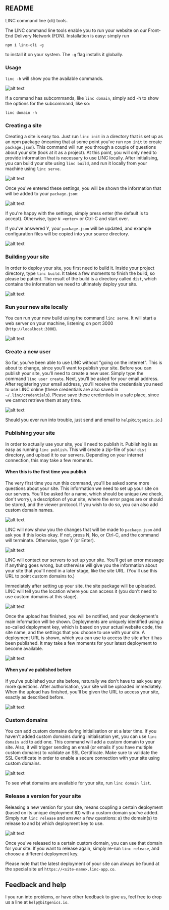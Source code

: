 ## README

LINC command line (cli) tools. 

The LINC command line tools enable you to run your website on our Front-End Delivery Network (FDN). 
Installation is easy: simply run 

`npm i linc-cli -g`

to install it on your system. The `-g` flag installs it globally. 

### Usage

`linc -h` will show you the available commands. 

![alt text](https://cloud.githubusercontent.com/assets/468748/25794513/d32e6bd6-3403-11e7-9258-f371c546f15b.png "linc usage")

If a command has subcommands, like `linc domain`, 
simply add -h to show the options for the subcommand, like so: 

`linc domain -h`

### Creating a site

Creating a site is easy too. Just run `linc init` in a directory that is set up as an npm
package (meaning that at some point you've run `npm init` to create `package.json`). This
command will run you through a couple of questions about your site (look at it as a project).
At this point, you will only need to provide information that is necessary to use LINC 
locally. After initialising, you can build your site using `linc build`, and run it locally
from your machine using `linc serve`. 

![alt text](https://cloud.githubusercontent.com/assets/468748/25793768/9d298212-3400-11e7-9685-5872d3916338.png "linc init")

Once you've entered these settings, you will be shown the information
that will be added to your `package.json`: 

![alt text](https://cloud.githubusercontent.com/assets/468748/25793968/7c1a669e-3401-11e7-8700-dfa1283c6f6e.png
 "linc section in package.json")

If you're happy with the settings, simply press  enter (the default is to accept). Otherwise, 
type `N <enter>` or Ctrl-C and start over.

If you've answered Y, your `package.json` will be updated, and example configuration files
will be copied into your source directory. 

![alt text](https://cloud.githubusercontent.com/assets/468748/25793773/a19e0ffc-3400-11e7-8139-54136a7be9d5.png "linc init")

### Building your site

In order to deploy your site, you first need to build it. Inside your project directory,
type `linc build`. It takes a few moments to finish the build, so please be patient. The
result of the build is a directory called `dist`, which contains the information we need
to ultimately deploy your site. 

![alt text](https://cloud.githubusercontent.com/assets/468748/25605385/0a5c948c-2f3d-11e7-8636-271d066a9028.png "linc build")

### Run your new site locally

You can run your new build using the command `linc serve`. It will start a web server on
your machine, listening on port 3000 (`http://localhost:3000`).

![alt text](https://cloud.githubusercontent.com/assets/468748/25605400/26610d02-2f3d-11e7-95ec-862ea80043f7.png "linc serve")

### Create a new user

So far, you've been able to use LINC without "going on the internet". This is about to 
change, since you'll want to publish your site. Before you can publish your site, you'll
need to create a new user. Simply type the command `linc user create`. Next, you'll be
asked for your email address. After registering your email address, you'll receive the
credentials you need to use LINC online (these credentials are also saved in 
`~/.linc/credentials`). Please save these credentials in a safe place, since we cannot
retrieve them at any time. 

![alt text](https://cloud.githubusercontent.com/assets/468748/25796953/032889a2-340e-11e7-81c3-1d5fef8f0a9d.png "linc user create")

Should you ever run into trouble, just send and email to `help@bitgenics.io`.)

### Publishing your site

In order to actually use your site, you'll need to publish it. Publishing is as easy as
running `linc publish`. This will create a zip-file of your `dist` directory, and upload 
it to our servers. Depending on your internet connection, this may take a few moments. 

#### When this is the first time you publish

The very first time you run this command, you'll be asked some more questions about your
site. This information we need to set up your site on our servers. You'll be asked for
a name, which should be unique (we check, don't worry), a description of your site,
where the error pages are or should be stored, and the viewer protocol. If you wish to
do so, you can also add custom domain names. 

![alt text](https://cloud.githubusercontent.com/assets/468748/25799781/039b3758-3419-11e7-9c7d-b69fbe14920a.png "linc publish")

LINC will now show you the changes that will be made to `package.json` and ask you if
this looks okay. If not, press N, No, or Ctrl-C, and the command will terminate. Otherwise,
type Y (or Enter). 

![alt text](https://cloud.githubusercontent.com/assets/468748/25799787/0a6fb446-3419-11e7-86f4-47708be8cf5c.png "linc publish")

LINC will contact our servers to set up your site. You'll get an error message if
anything goes wrong, but otherwise will give you the information about your site that 
you'll need in a later stage, like the site URL. (You'll use this URL to point custom 
domains to.)

Immediately after setting up your site, the site package will be uploaded. LINC will 
tell you the location where you can access it (you don't need to use custom domains
at this stage). 

![alt text](https://cloud.githubusercontent.com/assets/468748/25799795/1066a21a-3419-11e7-80b2-d61a032e3268.png "linc publish")

Once the upload has finished, you will be notified, and your deployment's main information 
will be shown. Deployments are uniquely identified using a so-called deployment key, which 
is based on your actual website code, the site name, and the settings that you choose to
use with your site. A deployment URL is shown, which you can use to access the site after
it has been published. It may take a few moments for your latest deployment to become 
available.

![alt text](https://cloud.githubusercontent.com/assets/468748/25605419/3d311d7e-2f3d-11e7-8adb-b09d0e48b8d1.png "linc deploy")

#### When you've published before

If you've published your site before, naturally we don't have to ask you any more questions.
After authorisation, your site will be uploaded immediately. When the upload has finished,
you'll be given the URL to access your site, exactly as described before. 

![alt text](https://cloud.githubusercontent.com/assets/468748/25800491/274e94e4-341c-11e7-9bb6-9c7718a2e3c0.png "linc deploy")

### Custom domains

You can add custom domains during initialisation or at a later time. If you haven't added
custom domains during initialisation yet, you can use `linc domain add` to add one. This 
command will add a custom domain to your site. Also, it will trigger sending an email (or
emails if you have multiple custom domains) to validate an SSL Certificate. Make sure to 
validate the SSL Certificate in order to enable a secure connection with your site using
custom domains. 

![alt text](https://cloud.githubusercontent.com/assets/468748/25605433/53a1a33a-2f3d-11e7-945f-5f837eb3712a.png
 "linc domain add")

To see what domains are available for your site, run `linc domain list`.

### Release a version for your site

Releasing a new version for your site, means coupling a certain deployment (based on its
unique deployment ID) with a custom domain you've added. Simply run `linc release` and 
answer a few questions: a) the domain(s) to release to and b) which deployment key to use.

![alt text](https://cloud.githubusercontent.com/assets/468748/25605465/852d3a36-2f3d-11e7-908d-1408b22463ec.png
 "linc release")

Once you've released to a certain custom domain, you can use that domain for your site. 
If you want to release again, simply re-run `linc release`, and choose a different 
deployment key. 

Please note that the latest deployment of your site can always be found at the special
site url `https://<site-name>.linc-app.co`.

## Feedback and help

I you run into problems, or have other feedback to give us, feel free to drop us a line
at `help@bitgenics.io`.
